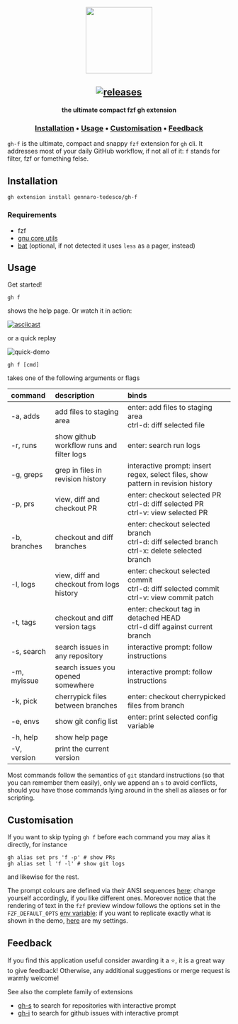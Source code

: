<h1 align="center">
  <br>
  <img width="150" height="150" src="gh-f-logo.png">
  <br>
</h1>

<h2 align="center">
  <a href="https://github.com/gennaro-tedesco/gh-f/releases">
    <img alt="releases" src="https://img.shields.io/github/release/gennaro-tedesco/gh-f?color=2aa198&style=for-the-badge"/>
  </a>
</h2>

<h4 align="center">the ultimate compact fzf gh extension</h4>
<h3 align="center">
  <a href="#Installation">Installation</a> •
  <a href="#Usage">Usage</a> •
  <a href="#Customisation">Customisation</a> •
  <a href="#Feedback">Feedback</a>
</h3>

`gh-f` is the ultimate, compact and snappy `fzf` extension for `gh` cli. It addresses most of your daily GitHub workflow, if not all of it: `f` stands for filter, fzf or fomething felse.

## Installation

```
gh extension install gennaro-tedesco/gh-f
```

### Requirements

- fzf
- [gnu core utils](https://www.gnu.org/software/coreutils/)
- [bat](https://github.com/sharkdp/bat) (optional, if not detected it uses `less` as a pager, instead)

## Usage

Get started!

```
gh f
```

shows the help page. Or watch it in action:

[![asciicast](https://asciinema.org/a/EmYMmhOAn0dWAyBYrNqKk5AlR.svg)](https://asciinema.org/a/EmYMmhOAn0dWAyBYrNqKk5AlR)

or a quick replay

![quick-demo](https://user-images.githubusercontent.com/15387611/157561174-d8bcfc81-0d12-4263-aeb9-19ba410ef40a.gif)

```
gh f [cmd]
```

takes one of the following arguments or flags

| command      | description                               | binds                                                                                             |
| :----------- | :---------------------------------------- | :------------------------------------------------------------------------------------------------ |
| -a, adds     | add files to staging area                 | enter: add files to staging area<br>ctrl-d: diff selected file                                    |
| -r, runs     | show github workflow runs and filter logs | enter: search run logs                                                                            |
| -g, greps    | grep in files in revision history         | interactive prompt: insert regex, select files, show pattern in revision history                  |
| -p, prs      | view, diff and checkout PR                | enter: checkout selected PR<br>ctrl-d: diff selected PR<br>ctrl-v: view selected PR               |
| -b, branches | checkout and diff branches                | enter: checkout selected branch<br>ctrl-d: diff selected branch<br>ctrl-x: delete selected branch |
| -l, logs     | view, diff and checkout from logs history | enter: checkout selected commit<br>ctrl-d: diff selected commit<br>ctrl-v: view commit patch      |
| -t, tags     | checkout and diff version tags            | enter: checkout tag in detached HEAD<br>ctrl-d diff against current branch                        |
| -s, search   | search issues in any repository           | interactive prompt: follow instructions                                                           |
| -m, myissue  | search issues you opened somewhere        | interactive prompt: follow instructions                                                           |
| -k, pick     | cherrypick files between branches         | enter: checkout cherrypicked files from branch                                                    |
| -e, envs     | show git config list                      | enter: print selected config variable                                                             |
| -h, help     | show help page                            |
| -V, version  | print the current version                 |

Most commands follow the semantics of `git` standard instructions (so that you can remember them easily), only we append an `s` to avoid conflicts, should you have those commands lying around in the shell as aliases or for scripting.

## Customisation

If you want to skip typing `gh f` before each command you may alias it directly, for instance

```
gh alias set prs 'f -p' # show PRs
gh alias set l 'f -l' # show git logs
```

and likewise for the rest.

The prompt colours are defined via their ANSI sequences [here](https://github.com/gennaro-tedesco/gh-f/blob/37157bb30c2bceb99a5c9d6d199c543ce347690f/gh-f#L6-L9): change yourself accordingly, if you like different ones. Moreover notice that the rendering of text in the `fzf` preview window follows the options set in the `FZF_DEFAULT_OPTS` [env variable](https://github.com/junegunn/fzf#environment-variables): if you want to replicate exactly what is shown in the demo, [here](https://github.com/gennaro-tedesco/dotfiles/blob/132eeec7d9573ca3ccd47a078d19029b75010b2b/zsh/zshrc#L43) are my settings.

## Feedback

If you find this application useful consider awarding it a ⭐, it is a great way to give feedback! Otherwise, any additional suggestions or merge request is warmly welcome!

See also the complete family of extensions

- [gh-s](https://github.com/gennaro-tedesco/gh-s) to search for repositories with interactive prompt
- [gh-i](https://github.com/gennaro-tedesco/gh-i) to search for github issues with interactive prompt
